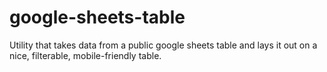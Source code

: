 # google-sheets-table
Utility that takes data from a public google sheets table and lays it out on a nice, filterable, mobile-friendly table.

